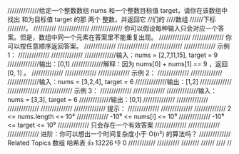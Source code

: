 //////////////给定一个整数数组 nums 和一个整数目标值 target，请你在该数组中找出 和为目标值 target 的那 两个 整数，并返回它
//们的
////数组
//////下标
////////。 
//////////
//////////////
////////////// 你可以假设每种输入只会对应一个答案。但是，数组中同一个元素在答案里不能重复出现。 
//////////////
////////////// 你可以按任意顺序返回答案。 
//////////////
////////////// 
//////////////
////////////// 示例 1： 
//////////////
////////////// 
//////////////输入：nums = [2,7,11,15], target = 9
//////////////输出：[0,1]
//////////////解释：因为 nums[0] + nums[1] == 9 ，返回 [0, 1] 。
////////////// 
//////////////
////////////// 示例 2： 
//////////////
////////////// 
//////////////输入：nums = [3,2,4], target = 6
//////////////输出：[1,2]
////////////// 
//////////////
////////////// 示例 3： 
//////////////
////////////// 
//////////////输入：nums = [3,3], target = 6
//////////////输出：[0,1]
////////////// 
//////////////
////////////// 
//////////////
////////////// 提示： 
//////////////
////////////// 
////////////// 2 <= nums.length <= 10⁴ 
////////////// -10⁹ <= nums[i] <= 10⁹ 
////////////// -10⁹ <= target <= 10⁹ 
////////////// 只会存在一个有效答案 
////////////// 
//////////////
////////////// 进阶：你可以想出一个时间复杂度小于 O(n²) 的算法吗？ 
////////////// Related Topics 数组 哈希表 👍 13226 👎 0
////////////
//////////
////////
//////
////
//
